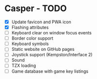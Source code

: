 # Casper - TODO

- [x] Update favicon and PWA icon
- [x] Flashing attributes
- [ ] Keyboard clear on window focus events
- [ ] Border color support
- [ ] Keyboard symbols
- [ ] Static website on GitHub pages
- [ ] Joystick support (Kempston/Interface 2)
- [ ] Sound
- [ ] TZX loading
- [ ] Game database with game key listings

